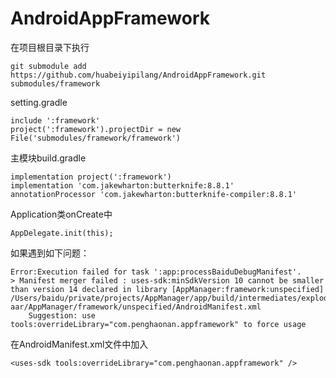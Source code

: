 # AndroidAppFramework


在项目根目录下执行

	git submodule add https://github.com/huabeiyipilang/AndroidAppFramework.git submodules/framework


setting.gradle

	include ':framework'
	project(':framework').projectDir = new File('submodules/framework/framework')

主模块build.gradle	

    implementation project(':framework')
    implementation 'com.jakewharton:butterknife:8.8.1'
    annotationProcessor 'com.jakewharton:butterknife-compiler:8.8.1'

Application类onCreate中

    AppDelegate.init(this);
    
如果遇到如下问题：

    Error:Execution failed for task ':app:processBaiduDebugManifest'.
    > Manifest merger failed : uses-sdk:minSdkVersion 10 cannot be smaller than version 14 declared in library [AppManager:framework:unspecified] /Users/baidu/private/projects/AppManager/app/build/intermediates/exploded-aar/AppManager/framework/unspecified/AndroidManifest.xml
      	Suggestion: use tools:overrideLibrary="com.penghaonan.appframework" to force usage
      	
在AndroidManifest.xml文件中加入
    
    <uses-sdk tools:overrideLibrary="com.penghaonan.appframework" />